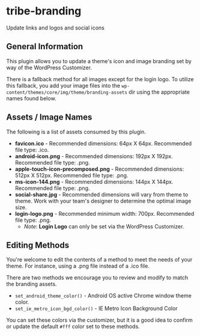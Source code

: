 # tribe-branding
Update links and logos and social icons

## General Information

This plugin allows you to update a theme's icon and image branding set by way of the WordPress Customizer.

There is a fallback method for all images except for the login logo. To utilize this fallback, you add your image files into the `wp-content/themes/core/img/theme/branding-assets` dir using the appropriate names found below.

## Assets / Image Names
The following is a list of assets consumed by this plugin.

* **favicon.ico** - Recommended dimensions: 64px X 64px. Recommended file type: .ico.
* **android-icon.png** - Recommended dimensions: 192px X 192px. Recommended file type: .png.
* **apple-touch-icon-precomposed.png** - Recommended dimensions: 512px X 512px. Recommended file type: .png.
* **ms-icon-144.png** - Recommended dimensions: 144px X 144px. Recommended file type: .png.
* **social-share.jpg** - Recommended dimensions will vary from theme to theme. Work with your team's designer to determine the optimal image size.
* **login-logo.png** - Recommended minimum width: 700px. Recommended file type: .png.
    * _Note_: **Login Logo** can only be set via the WordPress Customizer.

## Editing Methods
You're welcome to edit the contents of a method to meet the needs of your theme. For instance, using a .png file instead of a .ico file.

There are two methods we encourage you to review and modify to match the branding assets.
* `set_android_theme_color()` - Android OS active Chrome window theme color.
* `set_ie_metro_icon_bgd_color()` - IE Metro Icon Background Color

You can set these colors via the customizer, but it is a good idea to confirm or update the default `#fff` color set to these methods.